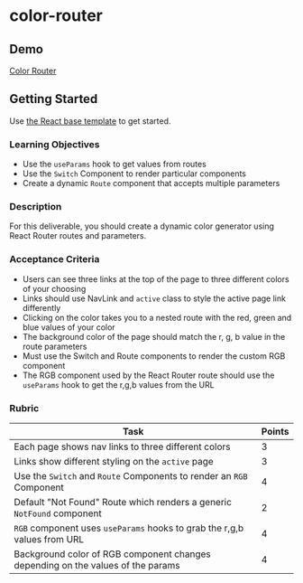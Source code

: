# color-router

## Demo

[Color Router](https://color-router.netlify.app/)

## Getting Started

Use [the React base template](https://github.com/alchemycodelab/react-base-template) to get started.

### Learning Objectives

- Use the `useParams` hook to get values from routes
- Use the `Switch` Component to render particular components
- Create a dynamic `Route` component that accepts multiple parameters

### Description

For this deliverable, you should create a dynamic color generator using React Router routes and parameters.

### Acceptance Criteria

- Users can see three links at the top of the page to three different colors of your choosing
- Links should use NavLink and `active` class to style the active page link differently
- Clicking on the color takes you to a nested route with the red, green and blue values of your color
- The background color of the page should match the r, g, b value in the route parameters
- Must use the Switch and Route components to render the custom RGB component
- The RGB component used by the React Router route should use the `useParams` hook to get the r,g,b values from the URL

### Rubric

| Task                                                                            | Points |
| ------------------------------------------------------------------------------- | ------ |
| Each page shows nav links to three different colors                             | 3      |
| Links show different styling on the `active` page                               | 3      |
| Use the `Switch` and `Route` Components to render an `RGB` Component            | 4      |
| Default "Not Found" Route which renders a generic `NotFound` component          | 2      |
| `RGB` component uses `useParams` hooks to grab the r,g,b values from URL        | 4      |
| Background color of RGB component changes depending on the values of the params | 4      |
